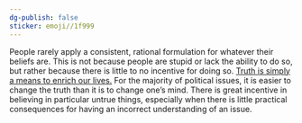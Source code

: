 ```yaml
---
dg-publish: false
sticker: emoji//1f999
---
```

People rarely apply a consistent, rational formulation for whatever their beliefs are. This is not because people are stupid or lack the ability to do so, but rather because there is little to no incentive for doing so. [Truth is simply a means to enrich our lives.](-) For the majority of political issues, it is easier to change the truth than it is to change one’s mind. There is great incentive in believing in particular untrue things, especially when there is little practical consequences for having an incorrect understanding of an issue.